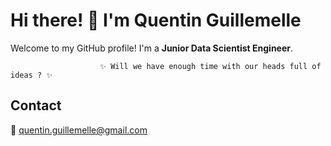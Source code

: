 # Hi there! 👋 I'm Quentin Guillemelle

Welcome to my GitHub profile! I'm a **Junior Data Scientist Engineer**. 

                        ✨ Will we have enough time with our heads full of ideas ? ✨

## Contact
📧 quentin.guillemelle@gmail.com
